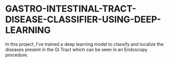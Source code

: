 # GASTRO-INTESTINAL-TRACT-DISEASE-CLASSIFIER-USING-DEEP-LEARNING
In this project, I've trained a deep learning model to classify and localize the diseases present in the GI Tract which can be seen in an Endoscopy procedure.
